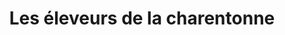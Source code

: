 ---
title: "Les éleveurs de la charentonne"
url: /pont-leveque/les-eleveurs-de-la-charentonne/
shop: magasin de campagne
---